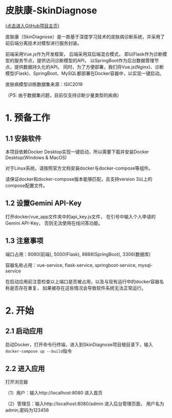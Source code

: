 # 皮肤康-SkinDiagnose 

[(点击进入GitHub项目主页)](https://github.com/AnonymMOMO/SkinDiagnose)

皮肤康（SkinDiagnose）是一款基于深度学习技术的皮肤病诊断系统，并采用了前后端分离技术对模型进行服务封装。

前端采用Vue.js作为开发框架，
后端采用双后端混合模式，
即以Flask作为诊断模型的服务节点，提供访问诊断模型的API，
以SpringBoot作为后台数据管理节点，提供数据持久化的API。
同时，为了方便部署，我们将Vue.js(Nginx)、诊断模型(Flask)、SpringBoot、MySQL都部署在Docker容器中，以实现一键启动。

皮肤病模型训练数据集来源：ISIC2019

（PS: 由于数据集问题，目前仅支持诊断少量类型的疾病）


# 1. 预备工作
## 1.1 安装软件

本项目依赖Docker Desktop实现一键启动，所以需要下载并安装Docker Desktop(Windows & MacOS)

对于Linux系统，请按照官方文档安装docker与docker-compose等组件。

请保证docker和docker-compose版本能够匹配，且支持version 3以上的compose配置文件。

## 1.2 设置Gemini API-Key
打开docker/vue_app文件夹中的api_key.js文件，
在引号中输入个人申请的Gemini API-Key，
否则无法使用在线问答功能。

## 1.3 注意事项
端口占用：8080(前端), 5000(Flask), 8888(SpringBoot), 3306(数据库)

容器名称占用：vue-service, flask-service, springboot-service, mysql-service

在启动应用前注意检查以上端口是否被占用，以及与现有运行中的docker容器名称是否存在重复，
如果被存在这些情况会导致软件系统无法正常运行。

# 2. 开始

## 2.1 启动应用
启动Docker，打开命令行终端，进入到SkinDiagnose项目根目录下，输入`docker-compose up --build`指令

## 2.2 进入应用
打开浏览器

（1）用户：输入http://localhost:8080 进入首页

（2）管理员：输入http://localhost:8080/admin 进入后台管理页面，
用户名为admin,密码为123456


